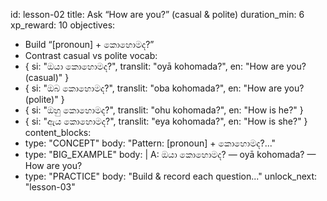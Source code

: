 id: lesson-02
title: Ask “How are you?” (casual & polite)
duration_min: 6
xp_reward: 10
objectives:
  - Build “[pronoun] + කොහොමද?”
  - Contrast casual vs polite
vocab:
  - { si: "ඔයා කොහොමද?", translit: "oyā kohomada?", en: "How are you? (casual)" }
  - { si: "ඔබ කොහොමද?", translit: "oba kohomada?", en: "How are you? (polite)" }
  - { si: "ඔහු කොහොමද?", translit: "ohu kohomada?", en: "How is he?" }
  - { si: "ඇය කොහොමද?", translit: "eya kohomada?", en: "How is she?" }
content_blocks:
  - type: "CONCEPT"
    body: "Pattern: [pronoun] + කොහොමද?..."
  - type: "BIG_EXAMPLE"
    body: |
      A: ඔයා කොහොමද? — oyā kohomada? — How are you?
  - type: "PRACTICE"
    body: "Build & record each question..."
unlock_next: "lesson-03"
